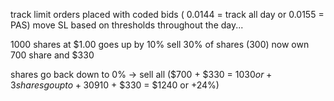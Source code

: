 track limit orders placed with coded bids ( 0.0144 = track all day or 0.0155 = PAS)
move SL based on thresholds throughout the day...

1000 shares at $1.00
goes up by 10%
sell 30% of shares (300)
now own 700 share and $330

shares go back down to 0% -> sell all ($700 + $330 = $1030 or +3%)
shares go up to +30% (sell all ($910 + $330 = $1240 or +24%)
